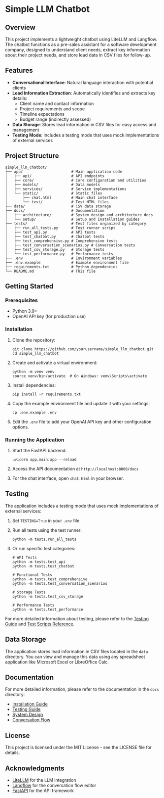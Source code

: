 # Simple LLM Chatbot

## Overview

This project implements a lightweight chatbot using LiteLLM and Langflow. The chatbot functions as a pre-sales assistant for a software development company, designed to understand client needs, extract key information about their project needs, and store lead data in CSV files for follow-up.

## Features

- **Conversational Interface**: Natural language interaction with potential clients
- **Lead Information Extraction**: Automatically identifies and extracts key details:
  - Client name and contact information
  - Project requirements and scope
  - Timeline expectations
  - Budget range (indirectly assessed)
- **Data Storage**: Stores lead information in CSV files for easy access and management
- **Testing Mode**: Includes a testing mode that uses mock implementations of external services

## Project Structure

```
simple_llm_chatbot/
├── app/                      # Main application code
│   ├── api/                  # API endpoints
│   ├── core/                 # Core configuration and utilities
│   ├── models/               # Data models
│   ├── services/             # Service implementations
│   └── static/               # Static files
│       ├── chat.html         # Main chat interface
│       └── test/             # Test HTML files
├── data/                     # CSV data storage
├── docs/                     # Documentation
│   ├── architecture/         # System design and architecture docs
│   └── setup/                # Setup and installation guides
├── tests/                    # Test files organized by category
│   ├── run_all_tests.py      # Test runner script
│   ├── test_api.py           # API tests
│   ├── test_chatbot.py       # Chatbot tests
│   ├── test_comprehensive.py # Comprehensive tests
│   ├── test_conversation_scenarios.py # Conversation tests
│   ├── test_csv_storage.py   # Storage tests
│   └── test_performance.py   # Performance tests
├── .env                      # Environment variables
├── .env.example              # Example environment file
├── requirements.txt          # Python dependencies
└── README.md                 # This file
```

## Getting Started

### Prerequisites

- Python 3.9+
- OpenAI API key (for production use)

### Installation

1. Clone the repository:
   ```
   git clone https://github.com/yourusername/simple_llm_chatbot.git
   cd simple_llm_chatbot
   ```

2. Create and activate a virtual environment:
   ```
   python -m venv venv
   source venv/bin/activate  # On Windows: venv\Scripts\activate
   ```

3. Install dependencies:
   ```
   pip install -r requirements.txt
   ```

4. Copy the example environment file and update it with your settings:
   ```
   cp .env.example .env
   ```

5. Edit the `.env` file to add your OpenAI API key and other configuration options.

### Running the Application

1. Start the FastAPI backend:
   ```
   uvicorn app.main:app --reload
   ```

2. Access the API documentation at `http://localhost:8000/docs`

3. For the chat interface, open `chat.html` in your browser.

## Testing

The application includes a testing mode that uses mock implementations of external services:

1. Set `TESTING=True` in your `.env` file
2. Run all tests using the test runner:
   ```
   python -m tests.run_all_tests
   ```

3. Or run specific test categories:
   ```
   # API Tests
   python -m tests.test_api
   python -m tests.test_chatbot
   
   # Functional Tests
   python -m tests.test_comprehensive
   python -m tests.test_conversation_scenarios
   
   # Storage Tests
   python -m tests.test_csv_storage
   
   # Performance Tests
   python -m tests.test_performance
   ```

For more detailed information about testing, please refer to the [Testing Guide](docs/setup/testing_guide.md) and [Test Scripts Reference](docs/setup/test_scripts_reference.md).

## Data Storage

The application stores lead information in CSV files located in the `data` directory. You can view and manage this data using any spreadsheet application like Microsoft Excel or LibreOffice Calc.

## Documentation

For more detailed information, please refer to the documentation in the `docs` directory:

- [Installation Guide](docs/setup/installation_guide.md)
- [Testing Guide](docs/setup/testing_guide.md)
- [System Design](docs/architecture/system_design.md)
- [Conversation Flow](docs/architecture/conversation_flow.md)

## License

This project is licensed under the MIT License - see the LICENSE file for details.

## Acknowledgments

- [LiteLLM](https://github.com/BerriAI/litellm) for the LLM integration
- [Langflow](https://github.com/langflow-ai/langflow) for the conversation flow editor
- [FastAPI](https://fastapi.tiangolo.com/) for the API framework
